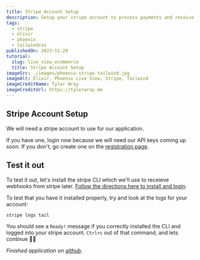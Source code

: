```yaml
---
title: Stripe Account Setup
description: Setup your stripe account to process payments and receive webhooks.
tags:
  - stripe
  - elixir
  - phoenix
  - tailwindcss
publishedOn: 2023-11-20
tutorial:
  slug: live_view_ecommerce
  title: Stripe Account Setup
imageSrc: ./images/phoenix-stripe-tailwind.jpg
imageAlt: Elixir, Phoenix Live View, Stripe, Tailwind
imageCreditName: Tyler Wray
imageCreditUrl: https://tylerwray.me
---
```


## Stripe Account Setup

We will need a stripe account to use for our application.

If you have one, login now because we will need our API keys coming up soon.
If you don't, go create one on the [registration page](https://dashboard.stripe.com/register).

## Test it out

To test it out, let's install the stripe CLI which we'll use to receieve webhooks from stripe later.
[Follow the directions here to install and login](https://stripe.com/docs/stripe-cli).

To test that you have it installed properly, try and look at the logs for your account:

```shell
stripe logs tail
```

You should see a `Ready!` message if you correctly installed the CLI and logged into your stripe account.
`Ctrl+c` out of that command, and lets continue 👍🏼

_Finished application on [github](https://github.com/tylerwray/amazin)._

